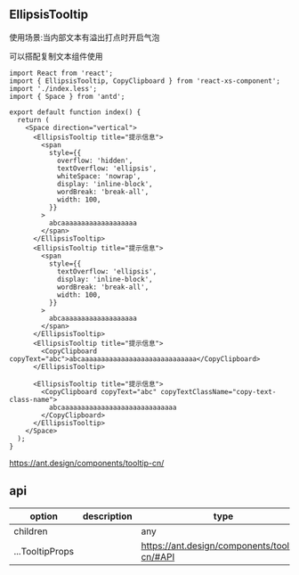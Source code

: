 ## EllipsisTooltip

使用场景:当内部文本有溢出打点时开启气泡

可以搭配复制文本组件使用

```tsx
import React from 'react';
import { EllipsisTooltip, CopyClipboard } from 'react-xs-component';
import './index.less';
import { Space } from 'antd';

export default function index() {
  return (
    <Space direction="vertical">
      <EllipsisTooltip title="提示信息">
        <span
          style={{
            overflow: 'hidden',
            textOverflow: 'ellipsis',
            whiteSpace: 'nowrap',
            display: 'inline-block',
            wordBreak: 'break-all',
            width: 100,
          }}
        >
          abcaaaaaaaaaaaaaaaaaaa
        </span>
      </EllipsisTooltip>
      <EllipsisTooltip title="提示信息">
        <span
          style={{
            textOverflow: 'ellipsis',
            display: 'inline-block',
            wordBreak: 'break-all',
            width: 100,
          }}
        >
          abcaaaaaaaaaaaaaaaaaaa
        </span>
      </EllipsisTooltip>
      <EllipsisTooltip title="提示信息">
        <CopyClipboard copyText="abc">abcaaaaaaaaaaaaaaaaaaaaaaaaaaaaa</CopyClipboard>
      </EllipsisTooltip>

      <EllipsisTooltip title="提示信息">
        <CopyClipboard copyText="abc" copyTextClassName="copy-text-class-name">
          abcaaaaaaaaaaaaaaaaaaaaaaaaaaaaa
        </CopyClipboard>
      </EllipsisTooltip>
    </Space>
  );
}
```

https://ant.design/components/tooltip-cn/

## api

| option | description | type | required | example | remark |
| --- | --- | --- | --- | --- | --- |
| children |  | any | true |  |  |
| ...TooltipProps |  | https://ant.design/components/tooltip-cn/#API | false |  |  |

